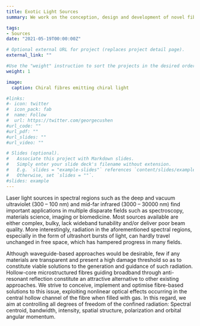 ```yaml
---
title: Exotic Light Sources
summary: We work on the conception, design and development of novel fibre-based laser sources operating in spectral domains such as the ultraviolet or the mid-infrared, traditionally inaccessible in standard fibre optics

tags:
- Sources
date: "2021-05-19T00:00:00Z"

# Optional external URL for project (replaces project detail page).
external_link: ""

#Use the "weight" instruction to sort the projects in the desired order (1 first, 2 second and so on)
weight: 1

image:
  caption: Chiral fibres emitting chiral light

#links:
#- icon: twitter
#  icon_pack: fab
#  name: Follow
#  url: https://twitter.com/georgecushen
#url_code: ""
#url_pdf: ""
#url_slides: ""
#url_video: ""

# Slides (optional).
#   Associate this project with Markdown slides.
#   Simply enter your slide deck's filename without extension.
#   E.g. `slides = "example-slides"` references `content/slides/example-slides.md`.
#   Otherwise, set `slides = ""`.
#slides: example
---
```


Laser light sources in spectral regions such as the deep and vacuum ultraviolet (300 – 100 nm) and mid-far infrared (3000 – 30000 nm) find important applications in multiple disparate fields such as spectroscopy, materials science, imaging or biomedicine. Most sources available are either complex, bulky, lack wideband tunability and/or deliver poor beam quality. More interestingly, radiation in the aforementioned spectral regions, especially in the form of ultrashort bursts of light, can hardly travel unchanged in free space, which has hampered progress in many fields. 

Although waveguide-based approaches would be desirable, few if any materials are transparent and present a high damage threshold so as to constitute viable solutions to the generation and guidance of such radiation. Hollow-core microstructured fibres guiding broadband through anti-resonant reflection constitute an attractive alternative to other existing approaches. We strive to conceive, implement and optimise fibre-based solutions to this issue, exploiting nonlinear optical effects occurring in the central hollow channel of the fibre when filled with gas. In this regard, we aim at controlling all degrees of freedom of the confined radiation: Spectral centroid, bandwidth, intensity, spatial structure, polarization and orbital angular momentum.
